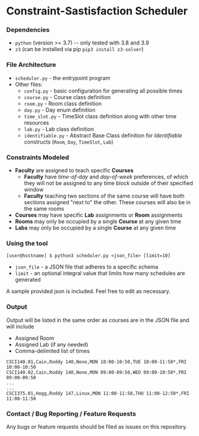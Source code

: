 # Constraint-Sastisfaction Scheduler

### Dependencies

- `python` (version >= 3.7) -- only tested with 3.8 and 3.9
- `z3` (can be installed via pip `pip3 install z3-solver`)

### File Architecture

- `scheduler.py` - the entrypoint program
- Other files:
  - `config.py` - basic configuration for generating all possible times
  - `course.py` - Course class definition
  - `room.py`   - Room class definition
  - `day.py` - Day enum definition
  - `time_slot.py` - TimeSlot class definition along with other time resources
  - `lab.py`    - Lab class definition
  - `identifiable.py` - Abstract Base Class definition for *Identifiable* constructs (`Room`, `Day`, `TimeSlot`, `Lab`)

### Constraints Modeled

- **Faculty** are assigned to teach specific **Courses**
  - **Faculty** have *time-of-day* and *day-of-week* preferences, of which they will not be assigned to any time block outside of their specified window
  - **Faculty** teaching two sections of the same course will have both sections assigned "next to" the other. These courses will also be in the same rooms
- **Courses** may have specific **Lab** assignments or **Room** assignments
- **Rooms** may only be occupied by a single **Course** at any given time
- **Labs** may only be occupied by a single **Course** at any given time

### Using the tool

```
[user@hostname] $ python3 scheduler.py <json_file> [limit=10]
```

- `json_file` - a JSON file that adheres to a specific schema
- `limit` - an optional integral value that limits how many schedules are generated

A sample provided json is included. Feel free to edit as necessary.

### Output

Output will be listed in the same order as courses are in the JSON file and will include
- Assigned Room
- Assigned Lab (if any needed)
- Comma-delimited list of times

```
CSCI140.01,Cain,Roddy 140,None,MON 10:00-10:50,TUE 10:00-11:50*,FRI 10:00-10:50
CSCI140.02,Cain,Roddy 140,None,MON 09:00-09:50,WED 09:00-10:50*,FRI 09:00-09:50
...
...
CSCI375.01,Hogg,Roddy 147,Linux,MON 11:00-11:50,THU 11:00-12:50*,FRI 11:00-11:50
```

### Contact / Bug Reporting / Feature Requests

Any bugs or feature requests should be filed as issues on this repository.
